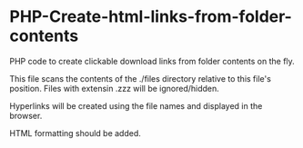 # PHP-Create-html-links-from-folder-contents
PHP code to create clickable download links from folder contents on the fly.

This file scans the contents of the ./files directory relative to this file's position. Files with extensin .zzz will be ignored/hidden.

Hyperlinks will be created using the file names and displayed in the browser.

HTML formatting should be added.
